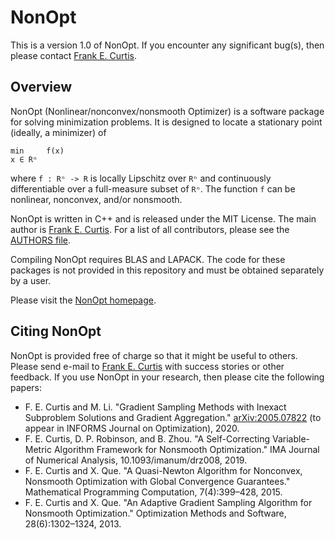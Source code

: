 NonOpt
======

This is a version 1.0 of NonOpt.  If you encounter any significant bug(s), then please contact [Frank E. Curtis](mailto:frank.e.curtis@gmail.com).

Overview
--------

NonOpt (Nonlinear/nonconvex/nonsmooth Optimizer) is a software package for solving minimization problems.  It is designed to locate a stationary point (ideally, a minimizer) of

```
min     f(x)
x ∈ Rⁿ
```

where ```f : Rⁿ -> R``` is locally Lipschitz over ```Rⁿ``` and continuously differentiable over a full-measure subset of ```Rⁿ```.  The function ```f``` can be nonlinear, nonconvex, and/or nonsmooth.

NonOpt is written in C++ and is released under the MIT License.  The main author is [Frank E. Curtis](http://coral.ise.lehigh.edu/frankecurtis/).  For a list of all contributors, please see the [AUTHORS file](NonOpt/AUTHORS).

Compiling NonOpt requires BLAS and LAPACK.  The code for these packages is not provided in this repository and must be obtained separately by a user.

Please visit the [NonOpt homepage](http://coral.ise.lehigh.edu/frankecurtis/nonopt/).

Citing NonOpt
-------------

NonOpt is provided free of charge so that it might be useful to others.  Please send e-mail to [Frank E. Curtis](mailto:frank.e.curtis@gmail.com) with success stories or other feedback.  If you use NonOpt in your research, then please cite the following papers:

- F. E. Curtis and M. Li. "Gradient Sampling Methods with Inexact Subproblem Solutions and Gradient Aggregation." [arXiv:2005.07822](https://arxiv.org/abs/2005.07822) (to appear in INFORMS Journal on Optimization), 2020.
- F. E. Curtis, D. P. Robinson, and B. Zhou. "A Self-Correcting Variable-Metric Algorithm Framework for Nonsmooth Optimization." IMA Journal of Numerical Analysis, 10.1093/imanum/drz008, 2019.
- F. E. Curtis and X. Que. "A Quasi-Newton Algorithm for Nonconvex, Nonsmooth Optimization with Global Convergence Guarantees." Mathematical Programming Computation, 7(4):399–428, 2015.
- F. E. Curtis and X. Que. "An Adaptive Gradient Sampling Algorithm for Nonsmooth Optimization." Optimization Methods and Software, 28(6):1302–1324, 2013.
